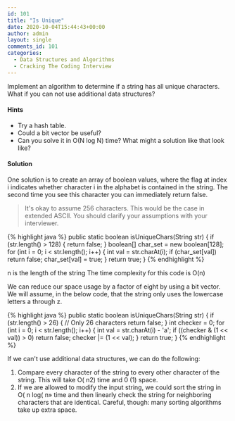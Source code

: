 ```yaml
---
id: 101
title: "Is Unique"
date: 2020-10-04T15:44:43+00:00
author: admin
layout: single
comments_id: 101
categories:
  - Data Structures and Algorithms
  - Cracking The Coding Interview
---
```


Implement an algorithm to determine if a string has all unique characters. What if you can not use additional data structures?

#### Hints

- Try a hash table.
- Could a bit vector be useful?
- Can you solve it in O(N log N) time? What might a solution like that look like?

#### Solution


One solution is to create an array of boolean values, where the flag at index i indicates whether character
i in the alphabet is contained in the string. The second time you see this character you can immediately
return false. 

> It's okay to assume 256 characters. This would be the case in extended ASCII. You should
clarify your assumptions with your interviewer.

{% highlight java %}
public static boolean isUniqueChars(String str) {
  if (str.length() > 128) {
    return false;
  }
  boolean[] char_set = new boolean[128];
  for (int i = 0; i < str.length(); i++) {
    int val = str.charAt(i);
    if (char_set[val]) return false;
    char_set[val] = true;
  }
  return true;
}
{% endhighlight %}

n is the length of the string
The time complexity for this code is O(n)


We can reduce our space usage by a factor of eight by using a bit vector. We will assume, in the below code,
that the string only uses the lowercase letters a through z.

{% highlight java %}
public static boolean isUniqueChars(String str) {
  if (str.length() > 26) { // Only 26 characters
    return false;
  }
  int checker = 0;
  for (int i = 0; i < str.length(); i++) {
    int val = str.charAt(i) - 'a';
    if ((checker & (1 << val)) > 0) return false;
    checker |= (1 << val);
  }
  return true;
}
{% endhighlight %}

If we can't use additional data structures, we can do the following: 

1. Compare every character of the string to every other character of the string. This will take O( n2) time
and 0 (1) space.
2. If we are allowed to modify the input string, we could sort the string in O( n log( n» time and then
linearly check the string for neighboring characters that are identical. Careful, though: many sorting
algorithms take up extra space. 